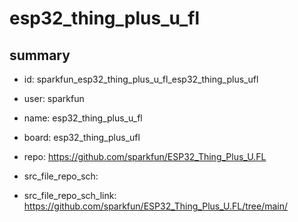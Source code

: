 # esp32_thing_plus_u_fl
 
## summary 
* id: sparkfun_esp32_thing_plus_u_fl_esp32_thing_plus_ufl
* user: sparkfun
* name: esp32_thing_plus_u_fl
* board: esp32_thing_plus_ufl
* repo: https://github.com/sparkfun/ESP32_Thing_Plus_U.FL



* src_file_repo_sch: 
* src_file_repo_sch_link: https://github.com/sparkfun/ESP32_Thing_Plus_U.FL/tree/main/





